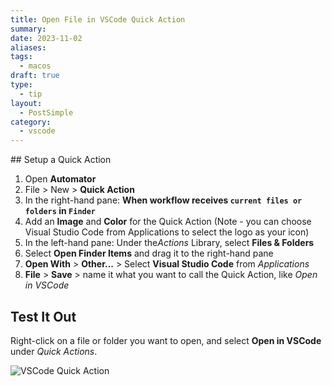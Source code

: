 ```yaml
---
title: Open File in VSCode Quick Action
summary: 
date: 2023-11-02
aliases: 
tags:
  - macos
draft: true
type:
  - tip
layout:
  - PostSimple
category:
  - vscode
---
```


<Callout text="Add 'Open in VSCode' to the right-click menu in Mac to quickly open a file directly in Visual Studio Code."/>
## Setup a Quick Action

1. Open **Automator**
2. File > New > **Quick Action**
3. In the right-hand pane: **When workflow receives `current files or folders` in `Finder`**
4. Add an **Image** and **Color** for the Quick Action (Note - you can choose Visual Studio Code from Applications to select the logo as your icon)
5. In the left-hand pane: Under the*Actions* Library, select **Files & Folders**
6. Select **Open Finder Items** and drag it to the right-hand pane
7. **Open With** > **Other...** > Select **Visual Studio Code** from _Applications_
8. **File** > **Save** > name it what you want to call the Quick Action, like _Open in VSCode_

## Test It Out

Right-click on a file or folder you want to open, and select **Open in VSCode** under _Quick Actions_.

![VSCode Quick Action](/static/images/posts/vscode-quick-action.png)
